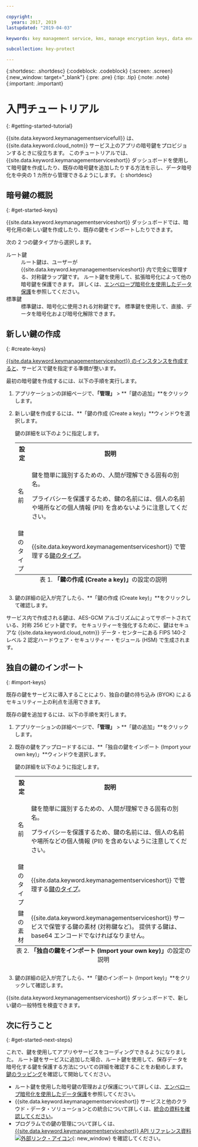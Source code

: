 ```yaml
---

copyright:
  years: 2017, 2019
lastupdated: "2019-04-03"

keywords: key management service, kms, manage encryption keys, data encryption, data-at-rest, protect data encryption keys

subcollection: key-protect

---
```


{:shortdesc: .shortdesc}
{:codeblock: .codeblock}
{:screen: .screen}
{:new_window: target="_blank"}
{:pre: .pre}
{:tip: .tip}
{:note: .note}
{:important: .important}

# 入門チュートリアル
{: #getting-started-tutorial}

{{site.data.keyword.keymanagementservicefull}} は、{{site.data.keyword.cloud_notm}} サービス上のアプリの暗号鍵をプロビジョンするときに役立ちます。 このチュートリアルでは、{{site.data.keyword.keymanagementserviceshort}} ダッシュボードを使用して暗号鍵を作成したり、既存の暗号鍵を追加したりする方法を示し、データ暗号化を中央の 1 カ所から管理できるようにします。
{: shortdesc}

## 暗号鍵の概説
{: #get-started-keys}

{{site.data.keyword.keymanagementserviceshort}} ダッシュボードでは、暗号化用の新しい鍵を作成したり、既存の鍵をインポートしたりできます。 

次の 2 つの鍵タイプから選択します。

<dl>
  <dt>ルート鍵</dt>
    <dd>ルート鍵は、ユーザーが {{site.data.keyword.keymanagementserviceshort}} 内で完全に管理する、対称鍵ラップ鍵です。 ルート鍵を使用して、拡張暗号化によって他の暗号鍵を保護できます。 詳しくは、<a href="/docs/services/key-protect?topic=key-protect-envelope-encryption">エンベロープ暗号化を使用したデータ保護</a>を参照してください。</dd>
  <dt>標準鍵</dt>
    <dd>標準鍵は、暗号化に使用される対称鍵です。 標準鍵を使用して、直接、データを暗号化および暗号化解除できます。</dd>
</dl>

## 新しい鍵の作成
{: #create-keys}

[{{site.data.keyword.keymanagementserviceshort}} のインスタンスを作成すると](https://{DomainName}/catalog/services/key-protect?taxonomyNavigation=apps)、サービスで鍵を指定する準備が整います。 

最初の暗号鍵を作成するには、以下の手順を実行します。 

1. アプリケーションの詳細ページで、**「管理」** &gt; **「鍵の追加」**をクリックします。
2. 新しい鍵を作成するには、**「鍵の作成 (Create a key)」**ウィンドウを選択します。

    鍵の詳細を以下のように指定します。

    <table>
      <tr>
        <th>設定</th>
        <th>説明</th>
      </tr>
      <tr>
        <td>名前</td>
        <td>
          <p>鍵を簡単に識別するための、人間が理解できる固有の別名。</p>
          <p>プライバシーを保護するため、鍵の名前には、個人の名前や場所などの個人情報 (PII) を含めないように注意してください。</p>
        </td>
      </tr>
      <tr>
        <td>鍵のタイプ</td>
        <td>{{site.data.keyword.keymanagementserviceshort}} で管理する<a href="/docs/services/key-protect?topic=key-protect-envelope-encryption#key-types">鍵のタイプ</a>。</td>
      </tr>
      <caption style="caption-side:bottom;">表 1. <b>「鍵の作成 (Create a key)」</b>の設定の説明</caption>
    </table>

3. 鍵の詳細の記入が完了したら、**「鍵の作成 (Create key)」**をクリックして確認します。 

サービス内で作成される鍵は、AES-GCM アルゴリズムによってサポートされている、対称 256 ビット鍵です。 セキュリティーを強化するために、鍵はセキュアな {{site.data.keyword.cloud_notm}} データ・センターにある FIPS 140-2 レベル 2 認定ハードウェア・セキュリティー・モジュール (HSM) で生成されます。 

## 独自の鍵のインポート
{: #import-keys}

既存の鍵をサービスに導入することにより、独自の鍵の持ち込み (BYOK) によるセキュリティー上の利点を活用できます。 

既存の鍵を追加するには、以下の手順を実行します。

1. アプリケーションの詳細ページで、**「管理」** &gt; **「鍵の追加」**をクリックします。
2. 既存の鍵をアップロードするには、**「独自の鍵をインポート (Import your own key)」**ウィンドウを選択します。

    鍵の詳細を以下のように指定します。

    <table>
      <tr>
        <th>設定</th>
        <th>説明</th>
      </tr>
      <tr>
        <td>名前</td>
        <td>
          <p>鍵を簡単に識別するための、人間が理解できる固有の別名。</p>
          <p>プライバシーを保護するため、鍵の名前には、個人の名前や場所などの個人情報 (PII) を含めないように注意してください。</p>
        </td>
      </tr>
      <tr>
        <td>鍵のタイプ</td>
        <td>{{site.data.keyword.keymanagementserviceshort}} で管理する<a href="/docs/services/key-protect?topic=key-protect-envelope-encryption#key-types">鍵のタイプ</a>。</td>
      </tr>
      <tr>
        <td>鍵の素材</td>
        <td>{{site.data.keyword.keymanagementserviceshort}} サービスで保管する鍵の素材 (対称鍵など)。 提供する鍵は、base64 エンコードでなければなりません。</td>
      </tr>
      <caption style="caption-side:bottom;">表 2. <b>「独自の鍵をインポート (Import your own key)」</b>の設定の説明</caption>
    </table>

3. 鍵の詳細の記入が完了したら、**「鍵のインポート (Import key)」**をクリックして確認します。 

{{site.data.keyword.keymanagementserviceshort}} ダッシュボードで、新しい鍵の一般特性を検査できます。 

## 次に行うこと
{: #get-started-next-steps}

これで、鍵を使用してアプリやサービスをコーディングできるようになりました。 ルート鍵をサービスに追加した場合、ルート鍵を使用して、保存データを暗号化する鍵を保護する方法についての詳細を確認することをお勧めします。 [鍵のラッピング](/docs/services/key-protect?topic=key-protect-wrap-keys)を確認して開始してください。

- ルート鍵を使用した暗号鍵の管理および保護について詳しくは、[エンベロープ暗号化を使用したデータ保護](/docs/services/key-protect?topic=key-protect-envelope-encryption)を参照してください。
- {{site.data.keyword.keymanagementserviceshort}} サービスと他のクラウド・データ・ソリューションとの統合について詳しくは、[統合の資料を確認してください](/docs/services/key-protect?topic=key-protect-integrate-services)。
- プログラムでの鍵の管理について詳しくは、[{{site.data.keyword.keymanagementserviceshort}} API リファレンス資料 ![外部リンク・アイコン](../../icons/launch-glyph.svg "外部リンク・アイコン")](https://{DomainName}/apidocs/key-protect){: new_window} を確認してください。
